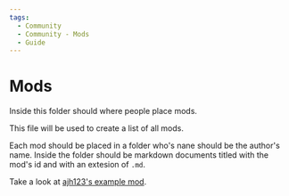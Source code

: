 ```yaml
---
tags:
  - Community
  - Community - Mods
  - Guide
---
```


# Mods

Inside this folder should where people place mods.

This file will be used to create a list of all mods.

Each mod should be placed in a folder who's nane should be
 the author's name. Inside the folder should be markdown 
 documents titled with the mod's id and with an extesion 
 of `.md`.

Take a look at [ajh123's example mod](/Community/Mods/ajh123/example/).